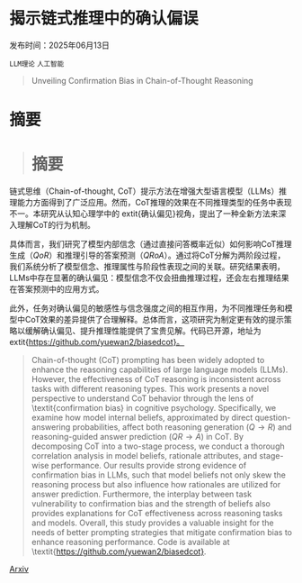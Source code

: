 # 揭示链式推理中的确认偏误

发布时间：2025年06月13日

`LLM理论` `人工智能`

> Unveiling Confirmation Bias in Chain-of-Thought Reasoning

# 摘要

> # 摘要
链式思维（Chain-of-thought, CoT）提示方法在增强大型语言模型（LLMs）推理能力方面得到了广泛应用。然而，CoT推理的效果在不同推理类型的任务中表现不一。本研究从认知心理学中的	extit{确认偏见}视角，提出了一种全新方法来深入理解CoT的行为机制。

具体而言，我们研究了模型内部信念（通过直接问答概率近似）如何影响CoT推理生成（$Q 	o R$）和推理引导的答案预测（$QR 	o A$）。通过将CoT分解为两阶段过程，我们系统分析了模型信念、推理属性与阶段性表现之间的关联。研究结果表明，LLMs中存在显著的确认偏见：模型信念不仅会扭曲推理过程，还会左右推理结果在答案预测中的应用方式。

此外，任务对确认偏见的敏感性与信念强度之间的相互作用，为不同推理任务和模型中CoT效果的差异提供了合理解释。总体而言，这项研究为制定更有效的提示策略以缓解确认偏见、提升推理性能提供了宝贵见解。代码已开源，地址为	extit{https://github.com/yuewan2/biasedcot}。


> Chain-of-thought (CoT) prompting has been widely adopted to enhance the reasoning capabilities of large language models (LLMs). However, the effectiveness of CoT reasoning is inconsistent across tasks with different reasoning types. This work presents a novel perspective to understand CoT behavior through the lens of \textit{confirmation bias} in cognitive psychology. Specifically, we examine how model internal beliefs, approximated by direct question-answering probabilities, affect both reasoning generation ($Q \to R$) and reasoning-guided answer prediction ($QR \to A$) in CoT. By decomposing CoT into a two-stage process, we conduct a thorough correlation analysis in model beliefs, rationale attributes, and stage-wise performance. Our results provide strong evidence of confirmation bias in LLMs, such that model beliefs not only skew the reasoning process but also influence how rationales are utilized for answer prediction. Furthermore, the interplay between task vulnerability to confirmation bias and the strength of beliefs also provides explanations for CoT effectiveness across reasoning tasks and models. Overall, this study provides a valuable insight for the needs of better prompting strategies that mitigate confirmation bias to enhance reasoning performance. Code is available at \textit{https://github.com/yuewan2/biasedcot}.

[Arxiv](https://arxiv.org/abs/2506.12301)